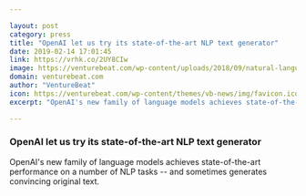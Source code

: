 ```yaml
---

layout: post
category: press
title: "OpenAI let us try its state-of-the-art NLP text generator"
date: 2019-02-14 17:01:45
link: https://vrhk.co/2UY8CIw
image: https://venturebeat.com/wp-content/uploads/2018/09/natural-language-processing.jpg?w=1200&strip=all
domain: venturebeat.com
author: "VentureBeat"
icon: https://venturebeat.com/wp-content/themes/vb-news/img/favicon.ico
excerpt: "OpenAI's new family of language models achieves state-of-the-art performance on a number of NLP tasks -- and sometimes generates convincing original text."

---
```


### OpenAI let us try its state-of-the-art NLP text generator

OpenAI's new family of language models achieves state-of-the-art performance on a number of NLP tasks -- and sometimes generates convincing original text.